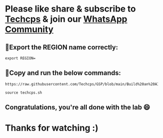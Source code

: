 

# Please like share & subscribe to [Techcps](https://www.youtube.com/@techcps) & join our [WhatsApp Community](https://whatsapp.com/channel/0029Va9nne147XeIFkXYv71A)


## 🚨Export the REGION name correctly:

```
export REGION=
```

## 🚨Copy and run the below commands:

```
https://raw.githubusercontent.com/Techcps/GSP/blob/main/Build%20an%20AI%20Image%20Recognition%20app%20using%20Gemini%20on%20Vertex%20AI/techcps.sh

source techcps.sh
```

## Congratulations, you're all done with the lab 😄

# Thanks for watching :)
